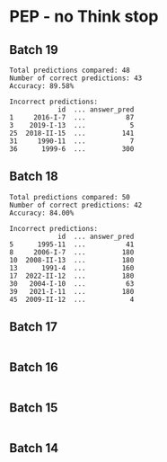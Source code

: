 # PEP - no Think stop
## Batch 19
```
Total predictions compared: 48
Number of correct predictions: 43
Accuracy: 89.58%

Incorrect predictions:
            id  ... answer_pred
1     2016-I-7  ...          87
3    2019-I-13  ...           5
25  2018-II-15  ...         141
31     1990-11  ...           7
36      1999-6  ...         300
```

## Batch 18
```
Total predictions compared: 50
Number of correct predictions: 42
Accuracy: 84.00%

Incorrect predictions:
            id  ... answer_pred
5      1995-11  ...          41
8     2006-I-7  ...         180
10  2008-II-13  ...         180
13      1991-4  ...         160
17  2022-II-12  ...         180
30   2004-I-10  ...          63
39   2021-I-11  ...         180
45  2009-II-12  ...           4

```

## Batch 17
```

```

## Batch 16
```

```

## Batch 15
```

```

## Batch 14
```

```